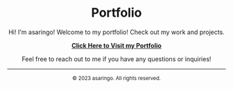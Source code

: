 <div align="center">

# Portfolio

Hi! I'm asaringo! Welcome to my portfolio! Check out my work and projects.

[**Click Here to Visit my Portfolio**](https://portfolio-o60x1cez7-asaringo99s-projects.vercel.app/)

Feel free to reach out to me if you have any questions or inquiries!

</div>

---

<div align="center">
  <sub>&copy; 2023 asaringo. All rights reserved.</sub>
</div>
